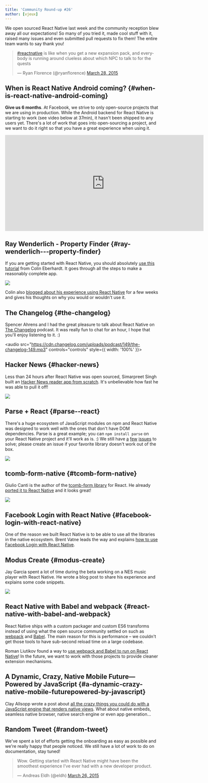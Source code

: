 ```yaml
---
title: 'Community Round-up #26'
author: [vjeux]
---
```


We open sourced React Native last week and the community reception blew away all our expectations! So many of you tried it, made cool stuff with it, raised many issues and even submitted pull requests to fix them! The entire team wants to say thank you!

<blockquote class="twitter-tweet" lang="en"><p><a href="https://twitter.com/hashtag/reactnative?src=hash">#reactnative</a> is like when you get a new expansion pack, and everybody is running around clueless about which NPC to talk to for the quests</p>&mdash; Ryan Florence (@ryanflorence) <a href="https://twitter.com/ryanflorence/status/581810423554543616">March 28, 2015</a></blockquote>

## When is React Native Android coming? {#when-is-react-native-android-coming}

**Give us 6 months**. At Facebook, we strive to only open-source projects that we are using in production. While the Android backend for React Native is starting to work (see video below at 37min), it hasn't been shipped to any users yet. There's a lot of work that goes into open-sourcing a project, and we want to do it right so that you have a great experience when using it.

<iframe width="650" height="315" src="https://www.youtube-nocookie.com/embed/X6YbAKiLCLU?start=2220" frameborder="0" allowfullscreen></iframe>

## Ray Wenderlich - Property Finder {#ray-wenderlich---property-finder}

If you are getting started with React Native, you should absolutely [use this tutorial](http://www.raywenderlich.com/99473/introducing-react-native-building-apps-javascript) from Colin Eberhardt. It goes through all the steps to make a reasonably complete app.

[![](/images/blog/property-finder.png)](http://www.raywenderlich.com/99473/introducing-react-native-building-apps-javascript)

Colin also [blogged about his experience using React Native](http://blog.scottlogic.com/2015/03/26/react-native-retrospective.html) for a few weeks and gives his thoughts on why you would or wouldn't use it.

## The Changelog {#the-changelog}

Spencer Ahrens and I had the great pleasure to talk about React Native on [The Changelog](https://thechangelog.com/149/) podcast. It was really fun to chat for an hour, I hope that you'll enjoy listening to it. :)

<audio src="https://cdn.changelog.com/uploads/podcast/149/the-changelog-149.mp3" controls="controls" style={{ width: '100%' }}></audio>

## Hacker News {#hacker-news}

Less than 24 hours after React Native was open sourced, Simarpreet Singh built an [Hacker News reader app from scratch](https://github.com/iSimar/HackerNews-React-Native). It's unbelievable how fast he was able to pull it off!

[![](/images/blog/hacker-news-react-native.png)](https://github.com/iSimar/HackerNews-React-Native)

## Parse + React {#parse--react}

There's a huge ecosystem of JavaScript modules on npm and React Native was designed to work well with the ones that don't have DOM dependencies. Parse is a great example; you can `npm install parse` on your React Native project and it'll work as is. :) We still have [a](https://github.com/facebook/react-native/issues/406) [few](https://github.com/facebook/react-native/issues/370) [issues](https://github.com/facebook/react-native/issues/316) to solve; please create an issue if your favorite library doesn't work out of the box.

[![](/images/blog/parse-react.jpg)](http://blog.parse.com/2015/03/25/parse-and-react-shared-chemistry/)

## tcomb-form-native {#tcomb-form-native}

Giulio Canti is the author of the [tcomb-form library](https://github.com/gcanti/tcomb-form) for React. He already [ported it to React Native](https://github.com/gcanti/tcomb-form-native) and it looks great!

[![](/images/blog/tcomb-react-native.png)](https://github.com/gcanti/tcomb-form-native)

## Facebook Login with React Native {#facebook-login-with-react-native}

One of the reason we built React Native is to be able to use all the libraries in the native ecosystem. Brent Vatne leads the way and explains [how to use Facebook Login with React Native](http://brentvatne.ca/facebook-login-with-react-native/).

## Modus Create {#modus-create}

Jay Garcia spent a lot of time during the beta working on a NES music player with React Native. He wrote a blog post to share his experience and explains some code snippets.

[![](/images/blog/modus-create.gif)](http://moduscreate.com/react-native-has-landed/)

## React Native with Babel and webpack {#react-native-with-babel-and-webpack}

React Native ships with a custom packager and custom ES6 transforms instead of using what the open source community settled on such as [webpack](https://webpack.js.org/) and [Babel](https://babeljs.io/). The main reason for this is performance – we couldn't get those tools to have sub-second reload time on a large codebase.

Roman Liutikov found a way to [use webpack and Babel to run on React Native](https://github.com/roman01la/react-native-babel)! In the future, we want to work with those projects to provide cleaner extension mechanisms.

## A Dynamic, Crazy, Native Mobile Future—Powered by JavaScript {#a-dynamic-crazy-native-mobile-futurepowered-by-javascript}

Clay Allsopp wrote a post about [all the crazy things you could do with a JavaScript engine that renders native views](https://medium.com/@clayallsopp/a-dynamic-crazy-native-mobile-future-powered-by-javascript-70f2d56b1987). What about native embeds, seamless native browser, native search engine or even app generation...

## Random Tweet {#random-tweet}

We've spent a lot of efforts getting the onboarding as easy as possible and we're really happy that people noticed. We still have a lot of work to do on documentation, stay tuned!

<blockquote class="twitter-tweet" lang="en"><p>Wow. Getting started with React Native might have been the smoothest experience I’ve ever had with a new developer product.</p>&mdash; Andreas Eldh (@eldh) <a href="https://twitter.com/eldh/status/581186172094980096">March 26, 2015</a></blockquote>
